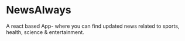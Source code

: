 # NewsAlways
A react based App- where you can find updated news related to sports, health, science &amp; entertainment.
